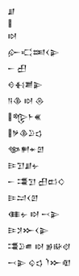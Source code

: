 <div class='block'>
<div class='line'>𒋗</div>
<div class='line'></div>
<div class='line'>𒊭</div>
<div class='line'>𒅎𒄣𒌅𒌋𒉌</div>
<div class='line'>𒀸 𒌷</div>
<div class='line'>𒄰𒈬𒋢𒉌</div>
<div class='line'>𒀀𒆠 𒊭 𒁲</div>
<div class='line'>𒈜𒈨𒌍</div>
<div class='line'>𒃻𒆠𒊒𒌓</div>
<div class='line'>𒀲𒂍𒄬𒇻</div>
<div class='line'>𒄿𒋛𒋗𒉡</div>
<div class='line'>𒀸 𒃮𒋛 𒌷𒆗𒄭</div>
<div class='line'>𒄿𒁺𒌋𒇻</div>
<div class='line'>𒈪𒉡 𒊭 𒁁𒉌</div>
<div class='line'>𒄿𒋡𒁍𒌋𒉌</div>
<div class='line'>𒃮𒊒𒌑 𒊭 𒂊𒄫𒋼</div>
<div class='line'>𒁁𒉌 𒌒𒌓 𒇺𒁍𒊏</div>
</div>